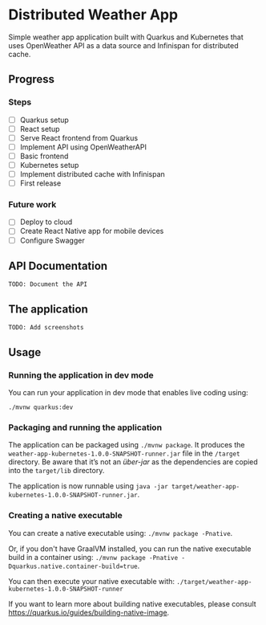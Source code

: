 # Distributed Weather App

Simple weather app application built with Quarkus and Kubernetes that uses OpenWeather API
as a data source and Infinispan for distributed cache.


## Progress
### Steps
- [ ] Quarkus setup
- [ ] React setup
- [ ] Serve React frontend from Quarkus
- [ ] Implement API using OpenWeatherAPI
- [ ] Basic frontend
- [ ] Kubernetes setup
- [ ] Implement distributed cache with Infinispan
- [ ] First release

### Future work
- [ ] Deploy to cloud
- [ ] Create React Native app for mobile devices
- [ ] Configure Swagger

## API Documentation

    TODO: Document the API

## The application

    TODO: Add screenshots

## Usage
### Running the application in dev mode

You can run your application in dev mode that enables live coding using:
```
./mvnw quarkus:dev
```

### Packaging and running the application

The application can be packaged using `./mvnw package`.
It produces the `weather-app-kubernetes-1.0.0-SNAPSHOT-runner.jar` file in the `/target` directory.
Be aware that it’s not an _über-jar_ as the dependencies are copied into the `target/lib` directory.

The application is now runnable using `java -jar target/weather-app-kubernetes-1.0.0-SNAPSHOT-runner.jar`.

### Creating a native executable

You can create a native executable using: `./mvnw package -Pnative`.

Or, if you don't have GraalVM installed, you can run the native executable build in a container using: `./mvnw package -Pnative -Dquarkus.native.container-build=true`.

You can then execute your native executable with: `./target/weather-app-kubernetes-1.0.0-SNAPSHOT-runner`

If you want to learn more about building native executables, please consult https://quarkus.io/guides/building-native-image.